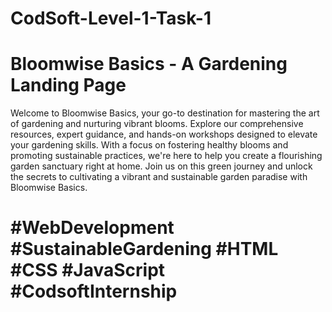 # CodSoft-Level-1-Task-1
# Bloomwise Basics - A Gardening Landing Page
Welcome to Bloomwise Basics, your go-to destination for mastering the art of gardening and nurturing vibrant blooms. Explore our comprehensive resources, expert guidance, and hands-on workshops designed to elevate your gardening skills. With a focus on fostering healthy blooms and promoting sustainable practices, we're here to help you create a flourishing garden sanctuary right at home. Join us on this green journey and unlock the secrets to cultivating a vibrant and sustainable garden paradise with Bloomwise Basics.
# #WebDevelopment #SustainableGardening #HTML #CSS #JavaScript #CodsoftInternship
